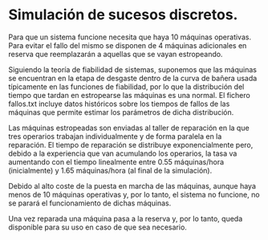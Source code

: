 # Simulación de sucesos discretos.
Para que un sistema funcione necesita que haya 10 máquinas operativas. Para evitar el fallo del mismo se disponen de 4 máquinas adicionales en reserva que reemplazarán a aquellas que se vayan estropeando.   

Siguiendo la teoría de fiabilidad de sistemas, suponemos que las máquinas se encuentran en la etapa de desgaste dentro de la curva de bañera usada típicamente en las funciones de fiabilidad, por lo que la distribución del tiempo que tardan en estropearse las máquinas es una normal. El fichero fallos.txt incluye datos históricos sobre los tiempos de fallos de las máquinas que permite estimar los parámetros de dicha distribución.   

Las máquinas estropeadas son enviadas al taller de reparación en la que tres operarios trabajan individualmente y de forma paralela en la reparación. El tiempo de reparación se distribuye exponencialmente pero, debido a la experiencia que van acumulando los operarios, la tasa va aumentando con el tiempo linealmente entre 0.55 máquinas/hora (inicialmente) y 1.65 máquinas/hora (al final de la simulación).   

Debido al alto coste de la puesta en marcha de las máquinas, aunque haya menos de 10 máquinas operativas y, por lo tanto, el sistema no funcione, no se parará el funcionamiento de dichas máquinas.   

Una vez reparada una máquina pasa a la reserva y, por lo tanto, queda disponible para su uso en caso de que sea necesario.
